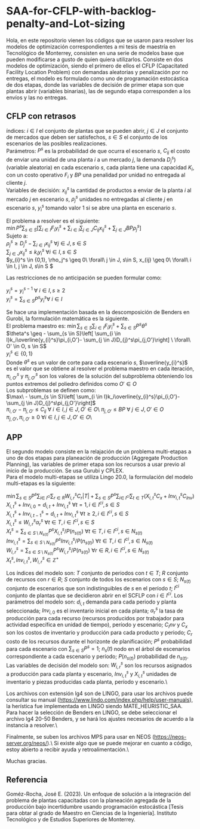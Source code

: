 # SAA-for-CFLP-with-backlog-penalty-and-Lot-sizing
Hola, en este repositorio vienen los códigos que se usaron para resolver los modelos 
de optimización correspondientes a mi tesis de maestría en Tecnológico de Monterrey,
consisten en una serie de modelos base que pueden modificarse a gusto de quien 
quiera utilizarlos.
Consiste en dos modelos de optimización, siendo el primero de ellos el CFLP (Capacitated
Facility Location Problem) con demandas aleatorias y penalización por no entregas, el
modelo es formulado como uno de programación estocástica de dos etapas, donde las 
variables de decisión de primer etapa son que plantas abrir (variables binarias), las 
de segundo etapa corresponden a los envíos y las no entregas.

## CFLP con retrasos
índices:  $i \in I$ el conjunto de plantas que se pueden abrir, $j \in J$ el conjunto de mercados que deben ser satisfechos, $s \in S$ el conjunto de los escenarios de las posibles realizaciones.\
 Parámetros: $P^s$ es la probabilidad de que ocurra el escenario $s$, $C_{ij}$ el costo de enviar una unidad de una planta $i$ a un mercado $j$, la demanda $D_{j}^s)$  (variable aleatoria) en cada escenario $s$, cada planta tiene una capacidad $K_i$, con un costo operativo $F_i$ y $BP$ una penalidad por unidad no entregada al cliente $j$.\
Variables de decisión: $x_{ij}^s$ la cantidad de productos a enviar de la planta $i$ al mercado $j$ en escenario $s$, $\rho_j^s$ unidades no entregadas al cliente $j$ en escenario $s$, $y_{i}^s$ tomando valor 1 si se abre una planta en escenario $s$.


El problema a resolver es el siguiente:\
$\min P^s\sum_{s \in S}\left[ \sum_{i \in I}F_iy_{i}^s + \sum_{i \in  I}\sum_{j \in J}C_{ij}x_{ij}^s+ \sum_{j \in J}BP\rho_j^s\right]$\
Sujeto a:\
$\rho_j^s \geq D_{j}^s- \sum_{i \in I}x_{ij}^s \ \forall j \in J, s\in S$\
$\sum_{j \in J}x_{ij}^s\leq k_iy_{i}^s \ \forall i \in I, s\in S$\
$y_{i}^s \in \{0,1\}, \rho_j^s \geq 0\ \forall\  j \in J, s\in S, x_{ij} \geq 0\ \forall\ i \in I, j \in J, s\in S $

Las restricciones de no anticipación se pueden formular como:

$y_{i}^s = y_{i}^{s-1}\ ∀\ i \in I, s \geq 2$\
$y_{i}^s = \sum_{s \in S}P^sy_{i}^s ∀\ i \in I$

Se hace una implementación basada en la descomposición de Benders en Gurobi, la formulación matemática es la siguiente.\
El problema maestro es:
$\min \sum_{s \in S}\sum_{i \in I}F_iy_{i}^s+\sum_{s \in S}P^s\theta^s$\
$\theta^s \geq - \sum_{s \in  S}\left[ \sum_{i \in I}k_i\overline{y_{i}^s}\pi_{i,O'}- \sum_{j \in J}D_{j}^s\pi_{j,O'}\right] \ \forall\ O' \in O, s \in S$\
$y_{i}^s \in \{0,1\}$\
Donde $\theta^s$ es un valor de corte para cada escenario $s$, $\overline{y_{i}^s}$ es el valor que se obtiene al resolver el problema maestro en cada iteración, $\pi_{i,O'}^s$ y $\pi_{j,O'}^s$ son los valores de la solución del subproblema obteniendo los puntos extremos del poliedro definidos como $O' \in O$\
Los subproblemas se definen como:\
    $\max\ - \sum_{s \in  S}\left[ \sum_{i \in I}k_i\overline{y_{i}^s}\pi_{i,O'}- \sum_{j \in J}D_{j}^s\pi_{j,O'}\right]$\
    $\pi_{i,O'}-\pi_{j,O'} \leq C_{ij} \ \forall\ i \in I, j \in J, O' \in O$\ 
    $\pi_{j,O'} \leq BP \ \forall\ j \in J, O' \in O$\
    $\pi_{j,O'}, \pi_{i,O'} \geq 0 \ \forall i \in I, j \in J, O' \in O$\ 


## APP
El segundo modelo consiste en la relajación de un problema multi-etapas a uno de dos
etapas para planeación de producción (Aggregate Production Planning), las variables de primer etapa son los recursos a
usar previo al inicio de la producción.
Se usa Gurubi y CPLEX.\
Para el modelo multi-etapas se utiliza Lingo 20.0, la formulación del modelo multi-etapas es la siguiente:

$\min \sum_{s \in S}P^s\sum_{i \in \ I^{ci}}\sum_{r \in R}W_{i,r}^sC_r |T|+\sum_{s \in S}P^s\sum_{i \in \ I^{ci}}\sum_{t \in T}(X_{i,t}^sC_x+Inv_{i,t}^sC_{Inv})$\
$X_{i,t}^s+Inv_{i,0}=d_{i,t}+Inv_{i,t}^s \ \forall t = 1, i \in I^{ci}, s\in S$\
$X_{i,t}^s+Inv_{i,t-1}^s=d_{i,t}+Inv_{i,t}^s \ \forall t \geq 2, i \in I^{ci}, s\in S$\
$X_{i,t}^{s}\le W_{i,r}^s\alpha_r^{s} \ \forall t \in T, i \in I^{ci},  s\in S$\
$X_{t}^{s} = \sum_{s \in S \setminus N_{s(t)}}P^sX_{i,t}^s/P(n_{s(t)})  \ \forall t \in T, i \in  I^{ci}, s\in N_{s(t)}$\
$Inv_{i,t}^s = \sum_{s \in S \setminus N_{s(t)}}P^sInv_{i,t}^s/P(n_{s(t)})  \ \forall t \in T, i \in  I^{ci}, s\in N_{s(t)}$\
$W_{i,r}^s = \sum_{s \in S \setminus N_{s(t)}}P^sW_{i,r}^s/P(n_{s(t)})  \ \forall r \in R, i \in  I^{ci}, s\in N_{s(t)}$\
$X_{t}^{s}, Inv_{i,t}^s, W_{i,r}^s \in \mathbb{Z}^+$

Los índices del modelo son: $T$ conjunto de periodos con $t∈T$; $R$ conjunto de recursos con $r∈R$; $S$ conjunto de todos los escenarios con $s∈S$; $N_{s(t)}$  conjunto de escenarios que son indistinguibles de $s$ en el período $t$; $I^{ci}$ conjunto de plantas que se decidieron abrir en el SCFLP con $i ∈I^{ci}$.
Los parámetros del modelo son: $d_{i,t}$ demanda para cada periodo y planta seleccionada; $Inv_{i,0}$ es el inventario inicial en cada planta; $α_r^s$ la tasa de producción para cada recurso (recursos producidos por trabajador para actividad específica en unidad de tiempo), período y escenario; $C_Inv$ y $C_x$  son los costos de inventario y producción para cada producto y periodo; $C_r$ costo de los recursos durante el horizonte de planificación; $P^s$ probabilidad para cada escenario con $∑_{s∈S}P^s =1$; $n_s(t)$  nodo en el árbol de escenarios correspondiente a cada escenario y período; $P(n_{s(t)})$ probabilidad de $n_{s(t)}$.
Las variables de decisión del modelo son: $W_{i,r}^s$ son los recursos asignados a producción para cada planta y escenario, $Inv_{i,t}^s$ y $X_{i,t}^s$ unidades de inventario y piezas producidas cada planta, período y escenario.\

Los archivos con extensión lg4 son de LINGO, para usar los archivos puede consultar su manual (https://www.lindo.com/index.php/help/user-manuals), la herística fue implementada en LINGO siendo MATE_HEURISTIC_SAA. Para hacer la selección de Benders en LINGO, se debe seleccionar el archivo lg4 20-50 Benders, y se hará los ajustes necesarios de acuerdo a la instancia a resolver.\

Finalmente, se suben los archivos MPS para usar en NEOS (https://neos-server.org/neos/).\ 
Si existe algo que se puede mejorar en cuanto a código, estoy abierto a recibir ayuda y retroalimentación.\

Muchas gracias.
## Referencia
Goméz-Rocha, José E. (2023). Un enfoque de solución a la integración del problema de plantas capacitadas con la planeación agregada de la producción bajo incertidumbre usando programación estocástica [Tesis para obtar al grado de Maestro en Ciencias de la Ingeniería]. Instituto Tecnológico y de Estudios Superiores de Monterrey.
